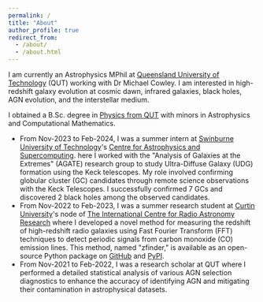```yaml
---
permalink: /
title: "About"
author_profile: true
redirect_from: 
  - /about/
  - /about.html
---
```


I am currently an Astrophysics MPhil at [Queensland University of Technology](https://research.qut.edu.au/qutastrophysics/our-people/daniel-lyon/) (QUT) working with Dr Michael Cowley. I am interested in high-redshift galaxy evolution at cosmic dawn, infrared galaxies, black holes, AGN evolution, and the interstellar medium.

I obtained a B.Sc. degree in [Physics from QUT](https://www.qut.edu.au/courses/bachelor-of-science-physics) with minors in Astrophysics and Computational Mathematics.

* From Nov-2023 to Feb-2024, I was a summer intern at [Swinburne University of Technology](https://www.swinburne.edu.au/)'s [Centre for Astrophysics and Supercomputing](https://www.swinburne.edu.au/research/centres-groups-clinics/centre-for-astrophysics-supercomputing/). here I worked with the "Analysis of Galaxies at the Extremes" (AGATE) research group to study Ultra-Diffuse Galaxy (UDG) formation using the Keck telescopes. My role involved confirming globular cluster (GC) candidates through remote science observations with the Keck Telescopes. I successfully confirmed 7 GCs and discovered 2 black holes among the observed candidates.
* From Nov-2022 to Feb-2023, I was a summer research student at [Curtin University](https://www.curtin.edu.au/)'s node of [The International Centre for Radio Astronomy Research](https://www.icrar.org/) where I developed a novel method for measuring the redshift of high-redshift radio galaxies using Fast Fourier Transform (FFT) techniques to detect periodic signals from carbon monoxide (CO) emission lines. This method, named "zfinder," is available as an open-source Python package on [GitHub](https://github.com/daniel-lyon/zfinder) and [PyPI](https://pypi.org/project/zfinder/).
* From Nov-2021 to Feb-2022, I was a research scholar at QUT where I performed a detailed statistical analysis of various AGN selection diagnostics to enhance the accuracy of identifying AGN and mitigating their contamination in astrophysical datasets.